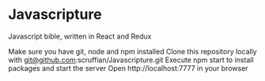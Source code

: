 # Javascripture
Javascript bible, written in React and Redux

Make sure you have git, node and npm installed
Clone this repository locally with git@github.com:scruffian/Javascripture.git
Execute npm start to install packages and start the server
Open http://localhost:7777 in your browser
